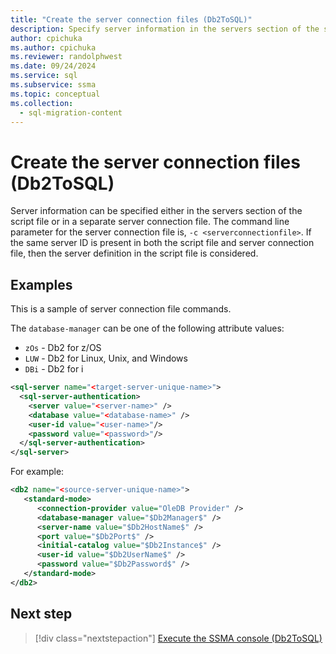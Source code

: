 ```yaml
---
title: "Create the server connection files (Db2ToSQL)"
description: Specify server information in the servers section of the script file, or in a separate server connection file, in SSMA for Db2.
author: cpichuka
ms.author: cpichuka
ms.reviewer: randolphwest
ms.date: 09/24/2024
ms.service: sql
ms.subservice: ssma
ms.topic: conceptual
ms.collection:
  - sql-migration-content
---
```


# Create the server connection files (Db2ToSQL)

Server information can be specified either in the servers section of the script file or in a separate server connection file. The command line parameter for the server connection file is, `-c <serverconnectionfile>`. If the same server ID is present in both the script file and server connection file, then the server definition in the script file is considered.

## Examples

This is a sample of server connection file commands.

The `database-manager` can be one of the following attribute values:

- `zOs` - Db2 for z/OS
- `LUW` - Db2 for Linux, Unix, and Windows
- `DBi` - Db2 for i

```xml
<sql-server name="<target-server-unique-name>">
  <sql-server-authentication>
    <server value="<server-name>" />
    <database value="<database-name>" />
    <user-id value="<user-name>"/>
    <password value="<password>"/>
  </sql-server-authentication>
</sql-server>
```

For example:

```xml
<db2 name="<source-server-unique-name>">
   <standard-mode>
      <connection-provider value="OleDB Provider" />
      <database-manager value="$Db2Manager$" />
      <server-name value="$Db2HostName$" />
      <port value="$Db2Port$" />
      <initial-catalog value="$Db2Instance$" />
      <user-id value="$Db2UserName$" />
      <password value="$Db2Password$" />
   </standard-mode>
</db2>
```

## Next step

> [!div class="nextstepaction"]
> [Execute the SSMA console (Db2ToSQL)](executing-the-ssma-console-db2tosql.md)
